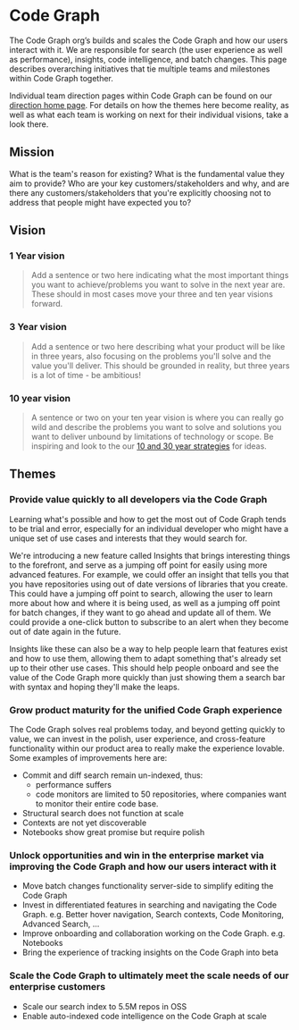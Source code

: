 # Code Graph

The Code Graph org’s builds and scales the Code Graph and how our users interact with it. We are responsible for search (the user experience as well as performance), insights, code intelligence, and batch changes. This page describes overarching initiatives that tie multiple teams and milestones within Code Graph together.

Individual team direction pages within Code Graph can be found on our [direction home page](../index.md#code-graph). For details on how the themes here become reality, as well as what each team is working on next for their individual visions, take a look there.

## Mission

What is the team's reason for existing? What is the fundamental value they aim to provide? Who are your key customers/stakeholders and why, and are there any customers/stakeholders that you're explicitly choosing not to address that people might have expected you to?

## Vision

### 1 Year vision

> Add a sentence or two here indicating what the most important things you want to achieve/problems you want to solve in the next year are. These should in most cases move your three and ten year visions forward.

### 3 Year vision

> Add a sentence or two here describing what your product will be like in three years, also focusing on the problems you'll solve and the value you'll deliver. This should be grounded in reality, but three years is a lot of time - be ambitious!

### 10 year vision

> A sentence or two on your ten year vision is where you can really go wild and describe the problems you want to solve and solutions you want to deliver unbound by limitations of technology or scope. Be inspiring and look to the our [10 and 30 year strategies](../../company/strategy.md#sourcegraph-strategy) for ideas.

## Themes

### Provide value quickly to all developers via the Code Graph

Learning what's possible and how to get the most out of Code Graph tends to be trial and error, especially for an individual developer who might have a unique set of use cases and interests that they would search for.

We're introducing a new feature called Insights that brings interesting things to the forefront, and serve as a jumping off point for easily using more advanced features. For example, we could offer an insight that tells you that you have repositories using out of date versions of libraries that you create. This could have a jumping off point to search, allowing the user to learn more about how and where it is being used, as well as a jumping off point for batch changes, if they want to go ahead and update all of them. We could provide a one-click button to subscribe to an alert when they become out of date again in the future.

Insights like these can also be a way to help people learn that features exist and how to use them, allowing them to adapt something that's already set up to their other use cases. This should help people onboard and see the value of the Code Graph more quickly than just showing them a search bar with syntax and hoping they'll make the leaps.

### Grow product maturity for the unified Code Graph experience

The Code Graph solves real problems today, and beyond getting quickly to value, we can invest in the polish, user experience, and cross-feature functionality within our product area to really make the experience lovable. Some examples of improvements here are:

- Commit and diff search remain un-indexed, thus:
  - performance suffers
  - code monitors are limited to 50 repositories, where companies want to monitor their entire code base.
- Structural search does not function at scale
- Contexts are not yet discoverable
- Notebooks show great promise but require polish

### Unlock opportunities and win in the enterprise market via improving the Code Graph and how our users interact with it

- Move batch changes functionality server-side to simplify editing the Code Graph
- Invest in differentiated features in searching and navigating the Code Graph. e.g. Better hover navigation, Search contexts, Code Monitoring, Advanced Search, ...
- Improve onboarding and collaboration working on the Code Graph. e.g. Notebooks
- Bring the experience of tracking insights on the Code Graph into beta

### Scale the Code Graph to ultimately meet the scale needs of our enterprise customers

- Scale our search index to 5.5M repos in OSS
- Enable auto-indexed code intelligence on the Code Graph at scale
